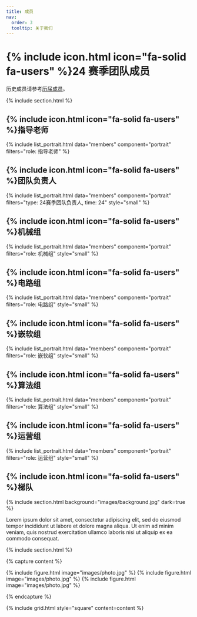 ```yaml
---
title: 成员
nav:
  order: 3
  tooltip: 关于我们
---
```


# {% include icon.html icon="fa-solid fa-users" %}24 赛季团队成员

历史成员请参考[历届成员](/team/history)。

{% include section.html %}

## {% include icon.html icon="fa-solid fa-users" %}指导老师

{% include list_portrait.html data="members" component="portrait" filters="role: 指导老师" %}

## {% include icon.html icon="fa-solid fa-users" %}团队负责人
{% include list_portrait.html data="members" component="portrait" filters="type: 24赛季团队负责人, time: 24" style="small" %}

## {% include icon.html icon="fa-solid fa-users" %}机械组
  
{% include list_portrait.html data="members" component="portrait" filters="role: 机械组" style="small" %}

## {% include icon.html icon="fa-solid fa-users" %}电路组

{% include list_portrait.html data="members" component="portrait" filters="role: 电路组" style="small" %}
## {% include icon.html icon="fa-solid fa-users" %}嵌软组

{% include list_portrait.html data="members" component="portrait" filters="role: 嵌软组" style="small" %}
## {% include icon.html icon="fa-solid fa-users" %}算法组

{% include list_portrait.html data="members" component="portrait" filters="role: 算法组" style="small" %}
## {% include icon.html icon="fa-solid fa-users" %}运营组

{% include list_portrait.html data="members" component="portrait" filters="role: 运营组" style="small" %}

## {% include icon.html icon="fa-solid fa-users" %}梯队



{% include section.html background="images/background.jpg" dark=true %}

Lorem ipsum dolor sit amet, consectetur adipiscing elit, sed do eiusmod tempor
incididunt ut labore et dolore magna aliqua. Ut enim ad minim veniam, quis
nostrud exercitation ullamco laboris nisi ut aliquip ex ea commodo consequat.

{% include section.html %}

{% capture content %}

{% include figure.html image="images/photo.jpg" %}
{% include figure.html image="images/photo.jpg" %}
{% include figure.html image="images/photo.jpg" %}

{% endcapture %}

{% include grid.html style="square" content=content %}
